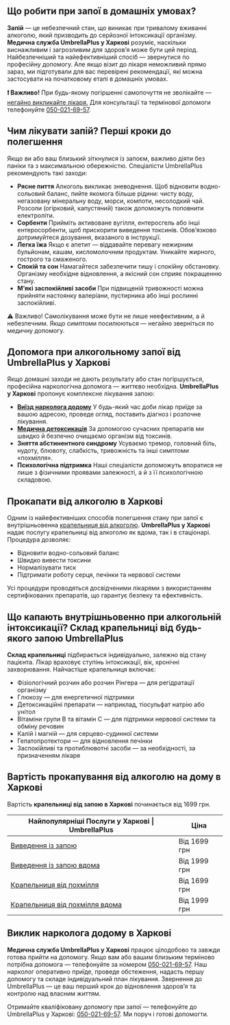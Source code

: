 
## Що робити при запої в домашніх умовах?

**Запій** — це небезпечний стан, що виникає при тривалому вживанні алкоголю, який призводить до серйозної інтоксикації організму. **Медична служба UmbrellaPlus у Харкові** розуміє, наскільки виснажливим і загрозливим для здоров’я може бути цей період.
Найбезпечніший та найефективніший спосіб — звернутися по професійну допомогу. Але якщо візит до лікаря неможливий прямо зараз, ми підготували для вас перевірені рекомендації, які можна застосувати на початковому етапі в домашніх умовах.

**❗ Важливо!** При будь-якому погіршенні самопочуття не зволікайте — [негайно викликайте лікаря.](https://umbrella-plus.com.ua/uk/kharkiv/vivod-iz-zapoia-na-domy-kharkiv-ua/) Для консультації та термінової допомоги телефонуйте [050-021-69-57](tel:0500216957).

## Чим лікувати запій? Перші кроки до полегшення

Якщо ви або ваш близький зіткнулися із запоєм, важливо діяти без паніки та з максимальною обережністю. Спеціалісти UmbrellaPlus рекомендують такі заходи:

* **Рясне пиття**
  Алкоголь викликає зневоднення. Щоб відновити водно-сольовий баланс, пийте якомога більше рідини: чисту воду, негазовану мінеральну воду, морси, компоти, несолодкий чай. Розсоли (огірковий, капустяний) також допоможуть поповнити електроліти.
* **Сорбенти**
  Прийміть активоване вугілля, ентеросгель або інші ентеросорбенти, щоб прискорити виведення токсинів. Обов’язково дотримуйтеся дозування, вказаного в інструкції.
* **Легка їжа**
  Якщо є апетит — віддавайте перевагу нежирним бульйонам, кашам, кисломолочним продуктам. Уникайте жирного, гострого та смаженого.
* **Спокій та сон**
  Намагайтеся забезпечити тишу і спокійну обстановку. Організму необхідне відновлення, а якісний сон сприяє покращенню стану.
* **М’які заспокійливі засоби**
  При підвищеній тривожності можна прийняти настоянку валеріани, пустирника або інші рослинні заспокійливі.

⚠️ Важливо! Самолікування може бути не лише неефективним, а й небезпечним. Якщо симптоми посилюються — негайно зверніться по медичну допомогу.

## Допомога при алкогольному запої від UmbrellaPlus у Харкові

Якщо домашні заходи не дають результату або стан погіршується, професійна наркологічна допомога — життєво необхідна.
**UmbrellaPlus у Харкові** пропонує комплексне лікування запою:

* **[Виїзд нарколога додому](https://umbrella-plus.com.ua/uk/kharkiv/kapelnica_ot_alkogola_na_domy_kharkiv_ua/)**
  У будь-який час доби лікар приїде за вашою адресою, проведе огляд, поставить діагноз і розпочне лікування.
* **[Медична детоксикація](https://umbrella-plus.com.ua/uk/kharkiv/kapelnica_ot_alkogola_kharkiv-ua/)**
  За допомогою сучасних препаратів ми швидко й безпечно очищаємо організм від токсинів.
* **Зняття абстинентного синдрому**
  Усуваємо тремор, головний біль, нудоту, блювоту, слабкість, тривожність та інші симптоми «похмілля».
* **Психологічна підтримка**
  Наші спеціалісти допоможуть впоратися не лише з фізичними проявами залежності, а й з її психологічною складовою.

## Прокапати від алкоголю в Харкові

Одним із найефективніших способів полегшення стану при запої є внутрішньовенна [крапельниця від алкоголю](https://umbrella-plus.com.ua/uk/kharkiv/vivod-iz-zapoia-kharkiv-ua/).
**UmbrellaPlus у Харкові** надає послугу крапельниці від алкоголю як вдома, так і в стаціонарі. Процедура дозволяє:

* Відновити водно-сольовий баланс
* Швидко вивести токсини
* Нормалізувати тиск
* Підтримати роботу серця, печінки та нервової системи

Усі процедури проводяться досвідченими лікарями з використанням сертифікованих препаратів, що гарантує безпеку та ефективність.

## Що капають внутрішньовенно при алкогольній інтоксикації? Склад крапельниці від будь-якого запою UmbrellaPlus

**Склад крапельниці** підбирається індивідуально, залежно від стану пацієнта. Лікар враховує ступінь інтоксикації, вік, хронічні захворювання. Найчастіше крапельниця включає:

* Фізіологічний розчин або розчин Рінгера — для регідратації організму
* Глюкозу — для енергетичної підтримки
* Детоксикаційні препарати — наприклад, тіосульфат натрію або унітол
* Вітаміни групи B та вітамін C — для підтримки нервової системи та обміну речовин
* Калій і магній — для серцево-судинної системи
* Гепатопротектори — для відновлення печінки
* Заспокійливі та протиблювотні засоби — за необхідності, за призначенням лікаря

## Вартість прокапування від алкоголю на дому в Харкові

Вартість **крапельниці від запою в Харкові** починається від 1699 грн.

| Найпопулярніші Послуги у Харкові \| UmbrellaPlus                                                                    | Ціна         |
| ------------------------------------------------------------------------------------------------------------------- | ------------ |
| [Виведення із запою](https://umbrella-plus.com.ua/uk/kharkiv/vivod-iz-zapoia-kharkiv-ua/)                           | Від 1699 грн |
| [Виведення із запою вдома](https://umbrella-plus.com.ua/uk/kharkiv/vivod-iz-zapoia-na-domy-kharkiv-ua/)             | Від 1999 грн |
| [Крапельниця від похмілля](https://umbrella-plus.com.ua/uk/kharkiv/kapelnica_ot_alkogola_kharkiv-ua/)               | Від 1699 грн |
| [Крапельниця від похмілля вдома](https://umbrella-plus.com.ua/uk/kharkiv/kapelnica_ot_alkogola_na_domy_kharkiv_ua/) | Від 1999 грн |

## Виклик нарколога додому в Харкові

**Медична служба UmbrellaPlus у Харкові** працює цілодобово та завжди готова прийти на допомогу. Якщо вам або вашим близьким терміново потрібна допомога — телефонуйте за номером [050-021-69-57](tel:0500216957).
Наш нарколог оперативно приїде, проведе обстеження, надасть першу допомогу та складе індивідуальний план лікування.
Звернення до UmbrellaPlus — це ваш перший крок до відновлення здоров’я та контролю над власним життям.

Отримайте кваліфіковану допомогу при запої — телефонуйте до UmbrellaPlus у Харкові: [050-021-69-57](tel:0500216957).
Ми поруч і готові допомогти.
